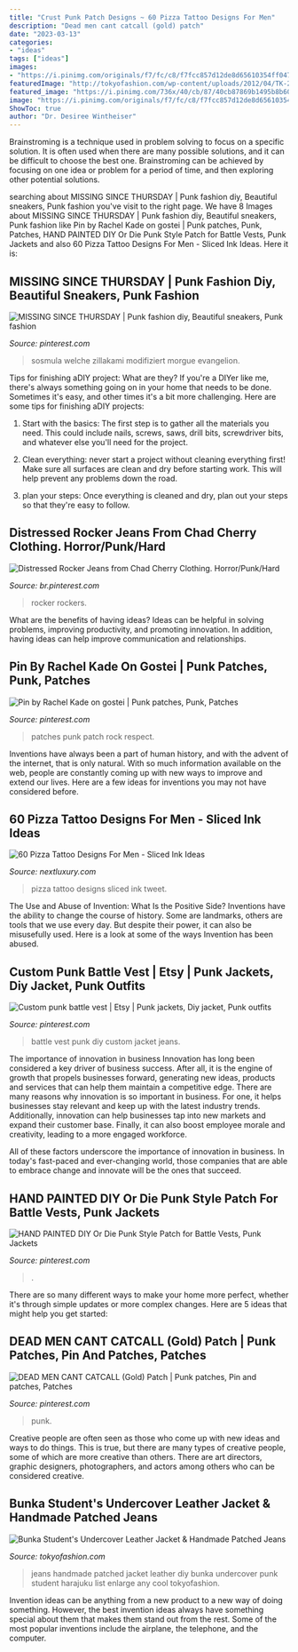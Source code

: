 ```yaml
---
title: "Crust Punk Patch Designs ~ 60 Pizza Tattoo Designs For Men"
description: "Dead men cant catcall (gold) patch"
date: "2023-03-13"
categories:
- "ideas"
tags: ["ideas"]
images:
- "https://i.pinimg.com/originals/f7/fc/c8/f7fcc857d12de8d65610354ff0473254.jpg"
featuredImage: "http://tokyofashion.com/wp-content/uploads/2012/04/TK-2012-02-11-015-005-Harajuku.jpg"
featured_image: "https://i.pinimg.com/736x/40/cb/87/40cb87869b1495b8b60e42a0d6a4e9ee.jpg"
image: "https://i.pinimg.com/originals/f7/fc/c8/f7fcc857d12de8d65610354ff0473254.jpg"
ShowToc: true
author: "Dr. Desiree Wintheiser"
---
```



Brainstroming is a technique used in problem solving to focus on a specific solution. It is often used when there are many possible solutions, and it can be difficult to choose the best one. Brainstroming can be achieved by focusing on one idea or problem for a period of time, and then exploring other potential solutions.

	

		
searching about MISSING SINCE THURSDAY | Punk fashion diy, Beautiful sneakers, Punk fashion you've visit to the right page. We have 8 Images about MISSING SINCE THURSDAY | Punk fashion diy, Beautiful sneakers, Punk fashion like Pin by Rachel Kade on gostei | Punk patches, Punk, Patches, HAND PAINTED DIY Or Die Punk Style Patch for Battle Vests, Punk Jackets and also 60 Pizza Tattoo Designs For Men - Sliced Ink Ideas. Here it is:
		
    
## MISSING SINCE THURSDAY | Punk Fashion Diy, Beautiful Sneakers, Punk Fashion

<img loading=lazy src="https://i.pinimg.com/originals/f7/fc/c8/f7fcc857d12de8d65610354ff0473254.jpg" onerror="this.onerror=null;this.src='https://tse2.mm.bing.net/th?id=OIP.9iL3-ijVruMDJXWKP2aN1QHaHS&amp;pid=15.1';" alt="MISSING SINCE THURSDAY | Punk fashion diy, Beautiful sneakers, Punk fashion">

_Source: pinterest.com_

>sosmula welche zillakami modifiziert morgue evangelion. 

	

Tips for finishing aDIY project: What are they?
If you're a DIYer like me, there's always something going on in your home that needs to be done. Sometimes it's easy, and other times it's a bit more challenging. Here are some tips for finishing aDIY projects:
1. Start with the basics: The first step is to gather all the materials you need. This could include nails, screws, saws, drill bits, screwdriver bits, and whatever else you'll need for the project.

2. Clean everything: never start a project without cleaning everything first! Make sure all surfaces are clean and dry before starting work. This will help prevent any problems down the road.

3. plan your steps: Once everything is cleaned and dry, plan out your steps so that they're easy to follow.

    
## Distressed Rocker Jeans From Chad Cherry Clothing. Horror/Punk/Hard

<img loading=lazy src="https://i.pinimg.com/originals/22/1d/5c/221d5ccc116a992eea1a4e05316580e7.jpg" onerror="this.onerror=null;this.src='https://tse1.mm.bing.net/th?id=OIP.kDkawrj1ZbScrClKs9-ZtgHaJ4&amp;pid=15.1';" alt="Distressed Rocker Jeans from Chad Cherry Clothing. Horror/Punk/Hard">

_Source: br.pinterest.com_

>rocker rockers. 

	

What are the benefits of having ideas?
Ideas can be helpful in solving problems, improving productivity, and promoting innovation. In addition, having ideas can help improve communication and relationships.

    
## Pin By Rachel Kade On Gostei | Punk Patches, Punk, Patches

<img loading=lazy src="https://i.pinimg.com/736x/0b/de/df/0bdedfb1e002d6bd02e8bd8deece1e39.jpg" onerror="this.onerror=null;this.src='https://tse4.mm.bing.net/th?id=OIP.T06Bu-DQU79kq6LZx3BOXwHaNJ&amp;pid=15.1';" alt="Pin by Rachel Kade on gostei | Punk patches, Punk, Patches">

_Source: pinterest.com_

>patches punk patch rock respect. 

	

Inventions have always been a part of human history, and with the advent of the internet, that is only natural. With so much information available on the web, people are constantly coming up with new ways to improve and extend our lives. Here are a few ideas for inventions you may not have considered before.

    
## 60 Pizza Tattoo Designs For Men - Sliced Ink Ideas

<img loading=lazy src="http://nextluxury.com/wp-content/uploads/manly-pizza-tattoo-design-ideas-for-men-on-thigh.jpg" onerror="this.onerror=null;this.src='https://tse2.mm.bing.net/th?id=OIP.gxbPRaoX_Mi51-1vHLEU9gHaHH&amp;pid=15.1';" alt="60 Pizza Tattoo Designs For Men - Sliced Ink Ideas">

_Source: nextluxury.com_

>pizza tattoo designs sliced ink tweet. 

	

The Use and Abuse of Invention: What Is the Positive Side?
Inventions have the ability to change the course of history. Some are landmarks, others are tools that we use every day. But despite their power, it can also be misusefully used. Here is a look at some of the ways Invention has been abused.

    
## Custom Punk Battle Vest | Etsy | Punk Jackets, Diy Jacket, Punk Outfits

<img loading=lazy src="https://i.pinimg.com/736x/40/cb/87/40cb87869b1495b8b60e42a0d6a4e9ee.jpg" onerror="this.onerror=null;this.src='https://tse3.mm.bing.net/th?id=OIP.hopaIOxtD6SbIBYG4J7DNQHaNK&amp;pid=15.1';" alt="Custom punk battle vest | Etsy | Punk jackets, Diy jacket, Punk outfits">

_Source: pinterest.com_

>battle vest punk diy custom jacket jeans. 

	

The importance of innovation in business
Innovation has long been considered a key driver of business success. After all, it is the engine of growth that propels businesses forward, generating new ideas, products and services that can help them maintain a competitive edge.
There are many reasons why innovation is so important in business. For one, it helps businesses stay relevant and keep up with the latest industry trends. Additionally, innovation can help businesses tap into new markets and expand their customer base. Finally, it can also boost employee morale and creativity, leading to a more engaged workforce.

All of these factors underscore the importance of innovation in business. In today's fast-paced and ever-changing world, those companies that are able to embrace change and innovate will be the ones that succeed.

    
## HAND PAINTED DIY Or Die Punk Style Patch For Battle Vests, Punk Jackets

<img loading=lazy src="https://i.pinimg.com/originals/00/0d/0a/000d0a918baaac0432c15a3d76a4cc33.jpg" onerror="this.onerror=null;this.src='https://tse4.mm.bing.net/th?id=OIP._7dCayE-6dNSeLNsTCI0MAHaGj&amp;pid=15.1';" alt="HAND PAINTED DIY Or Die Punk Style Patch for Battle Vests, Punk Jackets">

_Source: pinterest.com_

>. 

	

There are so many different ways to make your home more perfect, whether it's through simple updates or more complex changes. Here are 5 ideas that might help you get started: 

    
## DEAD MEN CANT CATCALL (Gold) Patch | Punk Patches, Pin And Patches, Patches

<img loading=lazy src="https://i.pinimg.com/736x/d7/61/2d/d7612d0dd2644e8eefcee166e337b006--feminist-patch-punk-aesthetic.jpg" onerror="this.onerror=null;this.src='https://tse2.mm.bing.net/th?id=OIP.eaUaGT9-Mm34pQ8fHv9gqQHaJ3&amp;pid=15.1';" alt="DEAD MEN CANT CATCALL (Gold) Patch | Punk patches, Pin and patches, Patches">

_Source: pinterest.com_

>punk. 

	

Creative people are often seen as those who come up with new ideas and ways to do things. This is true, but there are many types of creative people, some of which are more creative than others. There are art directors, graphic designers, photographers, and actors among others who can be considered creative.

    
## Bunka Student&#039;s Undercover Leather Jacket &amp; Handmade Patched Jeans

<img loading=lazy src="http://tokyofashion.com/wp-content/uploads/2012/04/TK-2012-02-11-015-005-Harajuku.jpg" onerror="this.onerror=null;this.src='https://tse3.mm.bing.net/th?id=OIP.CEpo85SsF0TylL5hbDEG0wHaLH&amp;pid=15.1';" alt="Bunka Student&#039;s Undercover Leather Jacket &amp; Handmade Patched Jeans">

_Source: tokyofashion.com_

>jeans handmade patched jacket leather diy bunka undercover punk student harajuku list enlarge any cool tokyofashion. 

	

Invention ideas can be anything from a new product to a new way of doing something. However, the best invention ideas always have something special about them that makes them stand out from the rest. Some of the most popular inventions include the airplane, the telephone, and the computer.

